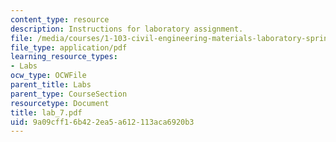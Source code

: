 ```yaml
---
content_type: resource
description: Instructions for laboratory assignment.
file: /media/courses/1-103-civil-engineering-materials-laboratory-spring-2004/9a09cff16b422ea5a612113aca6920b3_lab_7.pdf
file_type: application/pdf
learning_resource_types:
- Labs
ocw_type: OCWFile
parent_title: Labs
parent_type: CourseSection
resourcetype: Document
title: lab_7.pdf
uid: 9a09cff1-6b42-2ea5-a612-113aca6920b3
---
```


